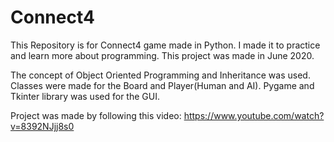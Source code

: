 # Connect4
This Repository is for Connect4 game made in Python. I made it to practice and learn more about programming. This project was made in June 2020.

The concept of Object Oriented Programming and Inheritance was used. Classes were made for the Board and Player(Human and AI). Pygame and Tkinter library was used for the GUI.

Project was made by following this video: https://www.youtube.com/watch?v=8392NJjj8s0
